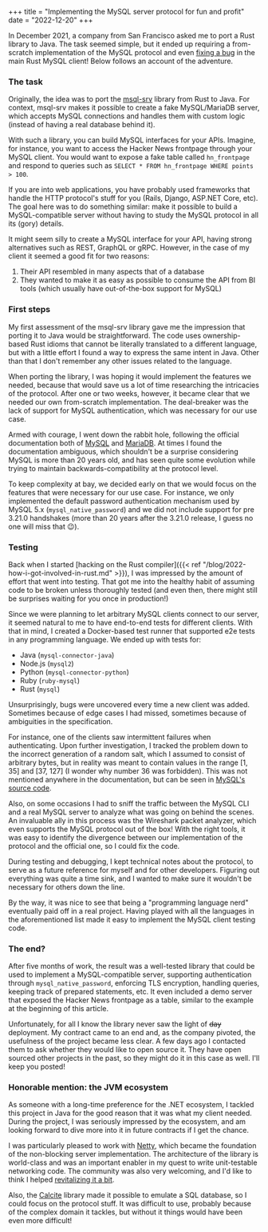+++
title = "Implementing the MySQL server protocol for fun and profit"
date = "2022-12-20"
+++

In December 2021, a company from San Francisco asked me to port a Rust library to Java. The task
seemed simple, but it ended up requiring a from-scratch implementation of the MySQL protocol and
even [fixing a bug](https://github.com/blackbeam/rust_mysql_common/issues/49) in the main Rust MySQL
client! Below follows an account of the adventure.

### The task

Originally, the idea was to port the [msql-srv](https://github.com/jonhoo/msql-srv) library from
Rust to Java. For context, msql-srv makes it possible to create a fake MySQL/MariaDB server, which
accepts MySQL connections and handles them with custom logic (instead of having a real database
behind it).

With such a library, you can build MySQL interfaces for your APIs. Imagine, for instance, you want
to access the Hacker News frontpage through your MySQL client. You would want to expose a fake table
called `hn_frontpage` and respond to queries such as `SELECT * FROM hn_frontpage WHERE points >
100`.

If you are into web applications, you have probably used frameworks that handle the HTTP protocol's
stuff for you (Rails, Django, ASP.NET Core, etc). The goal here was to do something similar: make it
possible to build a MySQL-compatible server without having to study the MySQL protocol in all its
(gory) details.

It might seem silly to create a MySQL interface for your API, having strong alternatives such as
REST, GraphQL or gRPC. However, in the case of my client it seemed a good fit for two reasons:

1. Their API resembled in many aspects that of a database
1. They wanted to make it as easy as possible to consume the API from BI tools (which usually have
   out-of-the-box support for MySQL)

### First steps

My first assessment of the msql-srv library gave me the impression that porting it to Java would be
straightforward. The code uses ownership-based Rust idioms that cannot be literally translated to a
different language, but with a little effort I found a way to express the same intent in Java. Other
than that I don't remember any other issues related to the language.

When porting the library, I was hoping it would implement the features we needed, because that would
save us a lot of time researching the intricacies of the protocol. After one or two weeks, however,
it became clear that we needed our own from-scratch implementation. The deal-breaker was the lack of
support for MySQL authentication, which was necessary for our use case.

Armed with courage, I went down the rabbit hole, following the official documentation both of
[MySQL](https://dev.mysql.com/doc/internals/en/client-server-protocol.html) and
[MariaDB](https://mariadb.com/kb/en/clientserver-protocol/). At times I found the documentation
ambiguous, which shouldn't be a surprise considering MySQL is more than 20 years old, and has seen
quite some evolution while trying to maintain backwards-compatibility at the protocol level.

To keep complexity at bay, we decided early on that we would focus on the features that were
necessary for our use case. For instance, we only implemented the default password authentication
mechanism used by MySQL 5.x (`mysql_native_password`) and we did not include support for pre 3.21.0
handshakes (more than 20 years after the 3.21.0 release, I guess no one will miss that 😉).

### Testing

Back when I started [hacking on the Rust compiler]({{< ref
"/blog/2022-how-i-got-involved-in-rust.md" >}}), I was impressed by the amount of effort that went
into testing. That got me into the healthy habit of assuming code to be broken unless thoroughly
tested (and even then, there might still be surprises waiting for you once in production!)

Since we were planning to let arbitrary MySQL clients connect to our server, it seemed natural to me
to have end-to-end tests for different clients. With that in mind, I created a Docker-based test
runner that supported e2e tests in any programming language. We ended up with tests for:

* Java (`mysql-connector-java`)
* Node.js (`mysql2`)
* Python (`mysql-connector-python`)
* Ruby (`ruby-mysql`)
* Rust (`mysql`)

Unsurprisingly, bugs were uncovered every time a new client was added. Sometimes because of edge
cases I had missed, sometimes because of ambiguities in the specification.

For instance, one of the clients saw intermittent failures when authenticating. Upon further
investigation, I tracked the problem down to the incorrect generation of a random salt, which I
assumed to consist of arbitrary bytes, but in reality was meant to contain values in the range [1,
35] and [37, 127] (I wonder why number 36 was forbidden). This was not mentioned
anywhere in the documentation, but can be seen in [MySQL's source
code](https://github.com/mysql/mysql-server/blob/3290a66c89eb1625a7058e0ef732432b6952b435/mysys/crypt_genhash_impl.cc#L421).

Also, on some occasions I had to sniff the traffic between the MySQL CLI and a real MySQL server to
analyze what was going on behind the scenes. An invaluable ally in this process was the Wireshark
packet analyzer, which even supports the MySQL protocol out of the box! With the right tools, it was
easy to identify the divergence between our implementation of the protocol and the official one, so
I could fix the code.

During testing and debugging, I kept technical notes about the protocol, to serve as a future reference for
myself and for other developers. Figuring out everything was quite a time sink, and I wanted to
make sure it wouldn't be necessary for others down the line.

By the way, it was nice to see that being a "programming language nerd" eventually paid off in a
real project. Having played with all the languages in the aforementioned list made it easy to
implement the MySQL client testing code.

### The end?

After five months of work, the result was a well-tested library that could be used to implement a
MySQL-compatible server, supporting authentication through `mysql_native_password`, enforcing TLS
encryption, handling queries, keeping track of prepared statements, etc. It even included a demo
server that exposed the Hacker News frontpage as a table, similar to the example at the beginning of
this article.

Unfortunately, for all I know the library never saw the light of ~~day~~ deployment. My contract
came to an end and, as the company pivoted, the usefulness of the project became less clear. A few
days ago I contacted them to ask whether they would like to open source it. They have open sourced
other projects in the past, so they might do it in this case as well. I'll keep you posted!

### Honorable mention: the JVM ecosystem

As someone with a long-time preference for the .NET ecosystem, I tackled this project in Java for
the good reason that it was what my client needed. During the project, I was seriously impressed by
the ecosystem, and am looking forward to dive more into it in future contracts if I get the
chance.

I was particularly pleased to work with [Netty](https://netty.io/), which became the foundation of
the non-blocking server implementation. The architecture of the library is world-class and was an
important enabler in my quest to write unit-testable networking code. The community was also very
welcoming, and I'd like to think I helped [revitalizing it a
bit](https://github.com/netty/netty/issues/12071).

Also, the [Calcite](https://calcite.apache.org/) library made it possible to emulate a SQL database, so I could focus on the
protocol stuff. It was difficult to use, probably because of the complex domain it tackles, but
without it things would have been even more difficult!
